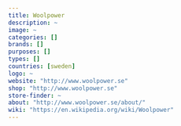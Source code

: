 ```yaml
---
title: Woolpower
description: ~
image: ~
categories: []
brands: []
purposes: []
types: []
countries: [sweden]
logo: ~
website: "http://www.woolpower.se"
shop: "http://www.woolpower.se"
store-finder: ~
about: "http://www.woolpower.se/about/"
wiki: "https://en.wikipedia.org/wiki/Woolpower"
---
```

